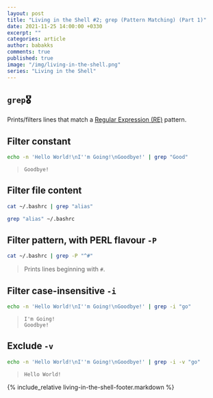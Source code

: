 ```yaml
---
layout: post
title: "Living in the Shell #2; grep (Pattern Matching) (Part 1)"
date: 2021-11-25 14:00:00 +0330
excerpt: ""
categories: article
author: babakks
comments: true
published: true
image: "/img/living-in-the-shell.png"
series: "Living in the Shell"
---
```


## `grep`🎖️

Prints/filters lines that match a [Regular Expression (RE)][re] pattern.

[re]: https://en.wikipedia.org/wiki/Regular_expression

## Filter constant

```sh
echo -n 'Hello World!\nI''m Going!\nGoodbye!' | grep "Good"
```

> ```text
> Goodbye!
> ```

## Filter file content

```sh
cat ~/.bashrc | grep "alias"
```

```sh
grep "alias" ~/.bashrc
```

## Filter pattern, with PERL flavour `-P`

```sh
cat ~/.bashrc | grep -P "^#"
```

> Prints lines beginning with `#`.

## Filter case-insensitive `-i`

```sh
echo -n 'Hello World!\nI''m Going!\nGoodbye!' | grep -i "go"
```

> ```text
> I'm Going!
> Goodbye!
> ```

## Exclude `-v`

```sh
echo -n 'Hello World!\nI''m Going!\nGoodbye!' | grep -i -v "go"
```

> ```text
> Hello World!
> ```

{% include_relative living-in-the-shell-footer.markdown %}
